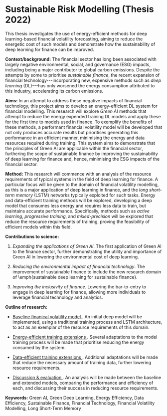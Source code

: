 # Sustainable Risk Modelling (Thesis 2022)

This thesis investigates the use of energy-efficient methods for deep learning-based financial volatility forecasting, aiming to reduce the energetic cost of such models and demonstrate how the sustainability of deep learning for finance can be improved.

**Context/background:** The financial sector has long been associated with largely negative environmental, social, and governance (ESG) impacts, including being a major contributor to global carbon emissions. Despite the attempts by some to prioritise *sustainable finance*, the recent expansion of financial technology---incorporating new, expensive methods such as *deep learning* (DL)---has only worsened the energy consumption attributed to this industry, accelerating its carbon emissions.
        
**Aims:** In an attempt to address these negative impacts of financial technology, this project aims to develop an energy-efficient DL system for financial modelling. This research will explore *Green AI* methods that attempt to reduce the energy expended training DL models and apply these for the first time to models used in finance. To exemplify the benefits of these methods, a performant financial volatility model will be developed that not only produces accurate results but prioritises generating this performance in an efficient manner, minimising the energy and data resources required during training. This system aims to demonstrate that the principles of Green AI are applicable within the financial sector, furthering the scope of sustainable finance by improving the sustainability of deep learning for finance and, hence, minimising the ESG impacts of the financial sector.
        
**Method:** This research will commence with an analysis of the resource requirements of typical systems in the field of deep learning for finance. A particular focus will be given to the domain of financial volatility modelling, as this is a major application of deep learning in finance, and the *long short-term memory* (LSTM) networks typically exploited for such tasks. Energy and data-efficient training methods will be explored, developing a deep model that consumes less energy and requires less data to train, but maintains accurate performance. Specifically, methods such as *active learning*, *progressive training*, and *mixed-precision* will be explored that reduce the resource requirements of training, proving the feasibility of efficient models within this field.

**Contributions to science:**
1. *Expanding the applications of Green AI*. The first application of Green AI to the finance sector, further demonstrating the utility and importance of Green AI in lowering the environmental cost of deep learning. 

2. *Reducing the environmental impact of financial technology*. The improvement of sustainable finance to include the new research domain of \emph{sustainable deep learning for sustainable finance}. 

3. *Improving the inclusivity of finance*. Lowering the bar-to-entry to engage in deep learning for finance,  allowing more individuals to leverage financial technology and analytics.

**Outline of research:** 

- <ins> Baseline finanical volatility model </ins>. An initial deep model will be implemented, using a traditional training process and LSTM architecture, to act as an exemplar of the resource requirements of this domain.

- <ins> Energy-efficient training extensions </ins>. Several adaptations to the model training process will be made that prioritise reducing the energy consumed by the system.
            
- <ins> Data-efficient training extensions </ins>. Additional adaptations will be made that reduce the necessary amount of training data, further lowering resource requirements.
            
- <ins> Discussion \& evaluation </ins>. An analysis will be made between the baseline and extended models, comparing the performance and efficiency of each, and discussing their success in reducing resource requirements.
        
**Keywords:** Green AI, Green Deep Learning, Energy Efficiency, Data Efficiency, Sustainable Finance, Financial Technology, Financial Volatility Modelling, Long Short-Term Memory
